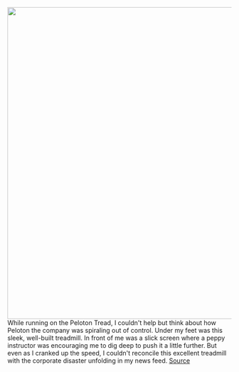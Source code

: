 <img src='https://cdn0.vox-cdn.com/hermano/verge/product/image/9793/akrales_220120_4970_0017sq.jpg' width='700px' /><br/>
While running on the Peloton Tread, I couldn't help but think about how Peloton the company was spiraling out of control. Under my feet was this sleek, well-built treadmill. In front of me was a slick screen where a peppy instructor was encouraging me to dig deep to push it a little further. But even as I cranked up the speed, I couldn't reconcile this excellent treadmill with the corporate disaster unfolding in my news feed.
<a href='https://www.theverge.com/22927723/peloton-tread-review-connected-fitness-treadmill'> Source <a/>